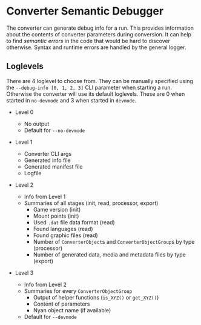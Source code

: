 # Converter Semantic Debugger

The converter can generate debug info for a run. This provides
information about the contents of converter parameters
during conversion. It can help to find *semantic errors* in
the code that would be hard to discover otherwise. Syntax and
runtime errors are handled by the general logger.

## Loglevels

There are 4 loglevel to choose from. They can be manually specified using
the `--debug-info [0, 1, 2, 3]` CLI parameter when starting a run. Otherwise
the converter will use its default loglevels. These are 0 when started in `no-devmode`
and 3 when started in `devmode`.

* Level 0
    * No output
    * Default for `--no-devmode`

* Level 1
    * Converter CLI args
    * Generated info file
    * Generated manifest file
    * Logfile

* Level 2
    * Info from Level 1
    * Summaries of all stages (init, read, processor, export)
        * Game version (init)
        * Mount points (init)
        * Used `.dat` file data format (read)
        * Found languages (read)
        * Found graphic files (read)
        * Number of `ConverterObject`s and `ConverterObjectGroup`s by type (processor)
        * Number of generated data, media and metadata files by type (export)

* Level 3
    * Info from Level 2
    * Summaries for every `ConverterObjectGroup`
        * Output of helper functions (`is_XYZ()` or `get_XYZ()`)
        * Content of parameters
        * Nyan object name (if available)
    * Default for `--devmode`
